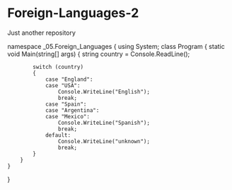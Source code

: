 # Foreign-Languages-2
Just another repository

namespace _05.Foreign_Languages
{
    using System;
    class Program
    {
        static void Main(string[] args)
        {
            string country = Console.ReadLine();

            switch (country)
            {
                case "England":
                case "USA":
                    Console.WriteLine("English");
                    break;
                case "Spain":
                case "Argentina":
                case "Mexico":
                    Console.WriteLine("Spanish");
                    break;
                default:
                    Console.WriteLine("unknown");
                    break;
            }
        }
    }
}
